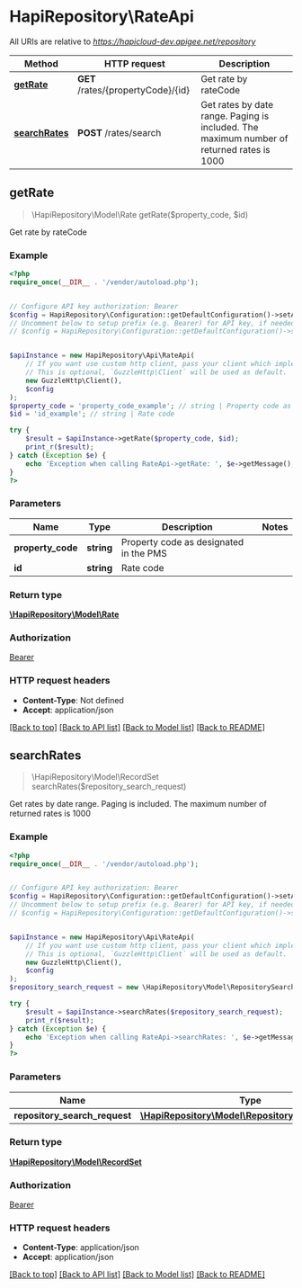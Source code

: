 # HapiRepository\RateApi

All URIs are relative to *https://hapicloud-dev.apigee.net/repository*

Method | HTTP request | Description
------------- | ------------- | -------------
[**getRate**](RateApi.md#getRate) | **GET** /rates/{propertyCode}/{id} | Get rate by rateCode
[**searchRates**](RateApi.md#searchRates) | **POST** /rates/search | Get rates by date range. Paging is included. The maximum number of returned rates is 1000



## getRate

> \HapiRepository\Model\Rate getRate($property_code, $id)

Get rate by rateCode

### Example

```php
<?php
require_once(__DIR__ . '/vendor/autoload.php');


// Configure API key authorization: Bearer
$config = HapiRepository\Configuration::getDefaultConfiguration()->setApiKey('Authorization', 'YOUR_API_KEY');
// Uncomment below to setup prefix (e.g. Bearer) for API key, if needed
// $config = HapiRepository\Configuration::getDefaultConfiguration()->setApiKeyPrefix('Authorization', 'Bearer');


$apiInstance = new HapiRepository\Api\RateApi(
    // If you want use custom http client, pass your client which implements `GuzzleHttp\ClientInterface`.
    // This is optional, `GuzzleHttp\Client` will be used as default.
    new GuzzleHttp\Client(),
    $config
);
$property_code = 'property_code_example'; // string | Property code as designated in the PMS
$id = 'id_example'; // string | Rate code

try {
    $result = $apiInstance->getRate($property_code, $id);
    print_r($result);
} catch (Exception $e) {
    echo 'Exception when calling RateApi->getRate: ', $e->getMessage(), PHP_EOL;
}
?>
```

### Parameters


Name | Type | Description  | Notes
------------- | ------------- | ------------- | -------------
 **property_code** | **string**| Property code as designated in the PMS |
 **id** | **string**| Rate code |

### Return type

[**\HapiRepository\Model\Rate**](../Model/Rate.md)

### Authorization

[Bearer](../../README.md#Bearer)

### HTTP request headers

- **Content-Type**: Not defined
- **Accept**: application/json

[[Back to top]](#) [[Back to API list]](../../README.md#documentation-for-api-endpoints)
[[Back to Model list]](../../README.md#documentation-for-models)
[[Back to README]](../../README.md)


## searchRates

> \HapiRepository\Model\RecordSet searchRates($repository_search_request)

Get rates by date range. Paging is included. The maximum number of returned rates is 1000

### Example

```php
<?php
require_once(__DIR__ . '/vendor/autoload.php');


// Configure API key authorization: Bearer
$config = HapiRepository\Configuration::getDefaultConfiguration()->setApiKey('Authorization', 'YOUR_API_KEY');
// Uncomment below to setup prefix (e.g. Bearer) for API key, if needed
// $config = HapiRepository\Configuration::getDefaultConfiguration()->setApiKeyPrefix('Authorization', 'Bearer');


$apiInstance = new HapiRepository\Api\RateApi(
    // If you want use custom http client, pass your client which implements `GuzzleHttp\ClientInterface`.
    // This is optional, `GuzzleHttp\Client` will be used as default.
    new GuzzleHttp\Client(),
    $config
);
$repository_search_request = new \HapiRepository\Model\RepositorySearchRequest(); // \HapiRepository\Model\RepositorySearchRequest | 

try {
    $result = $apiInstance->searchRates($repository_search_request);
    print_r($result);
} catch (Exception $e) {
    echo 'Exception when calling RateApi->searchRates: ', $e->getMessage(), PHP_EOL;
}
?>
```

### Parameters


Name | Type | Description  | Notes
------------- | ------------- | ------------- | -------------
 **repository_search_request** | [**\HapiRepository\Model\RepositorySearchRequest**](../Model/RepositorySearchRequest.md)|  |

### Return type

[**\HapiRepository\Model\RecordSet**](../Model/RecordSet.md)

### Authorization

[Bearer](../../README.md#Bearer)

### HTTP request headers

- **Content-Type**: application/json
- **Accept**: application/json

[[Back to top]](#) [[Back to API list]](../../README.md#documentation-for-api-endpoints)
[[Back to Model list]](../../README.md#documentation-for-models)
[[Back to README]](../../README.md)

